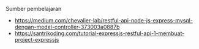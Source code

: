 Sumber pembelajaran

- https://medium.com/chevalier-lab/restful-api-node-js-express-mysql-dengan-model-controller-373003a0887b
- https://santrikoding.com/tutorial-expressjs-restful-api-1-membuat-project-expressjs
